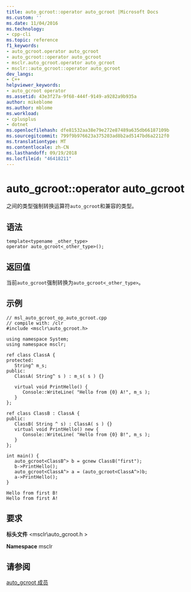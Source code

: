 ```yaml
---
title: auto_gcroot::operator auto_gcroot |Microsoft Docs
ms.custom: ''
ms.date: 11/04/2016
ms.technology:
- cpp-cli
ms.topic: reference
f1_keywords:
- auto_gcroot.operator auto_gcroot
- auto_gcroot::operator auto_gcroot
- msclr.auto_gcroot.operator auto_gcroot
- msclr::auto_gcroot::operator auto_gcroot
dev_langs:
- C++
helpviewer_keywords:
- auto_gcroot operator
ms.assetid: 43e3f27a-9f68-444f-9149-a9282a9b935a
author: mikeblome
ms.author: mblome
ms.workload:
- cplusplus
- dotnet
ms.openlocfilehash: dfe81532aa38e79e272e87489a635db66187109b
ms.sourcegitcommit: 799f9b976623a375203ad8b2ad5147bd6a2212f0
ms.translationtype: MT
ms.contentlocale: zh-CN
ms.lasthandoff: 09/19/2018
ms.locfileid: "46418211"
---
```

# <a name="autogcrootoperator-autogcroot"></a>auto_gcroot::operator auto_gcroot

之间的类型强制转换运算符`auto_gcroot`和兼容的类型。

## <a name="syntax"></a>语法

```
template<typename _other_type>
operator auto_gcroot<_other_type>();
```

## <a name="return-value"></a>返回值

当前`auto_gcroot`强制转换为`auto_gcroot<_other_type>`。

## <a name="example"></a>示例

```
// msl_auto_gcroot_op_auto_gcroot.cpp
// compile with: /clr
#include <msclr\auto_gcroot.h>

using namespace System;
using namespace msclr;

ref class ClassA {
protected:
   String^ m_s;
public:
   ClassA( String^ s ) : m_s( s ) {}

   virtual void PrintHello() {
      Console::WriteLine( "Hello from {0} A!", m_s );
   }
};

ref class ClassB : ClassA {
public:
   ClassB( String ^ s) : ClassA( s ) {}
   virtual void PrintHello() new {
      Console::WriteLine( "Hello from {0} B!", m_s );
   }
};

int main() {
   auto_gcroot<ClassB^> b = gcnew ClassB("first");
   b->PrintHello();
   auto_gcroot<ClassA^> a = (auto_gcroot<ClassA^>)b;
   a->PrintHello();
}
```

```Output
Hello from first B!
Hello from first A!
```

## <a name="requirements"></a>要求

**标头文件** \<msclr\auto_gcroot.h >

**Namespace** msclr

## <a name="see-also"></a>请参阅

[auto_gcroot 成员](../dotnet/auto-gcroot-members.md)